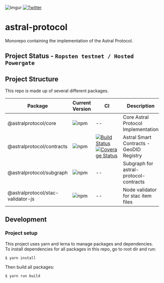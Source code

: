 ![Imgur](https://i.imgur.com/M5TRFYZ.png)
[![Twitter](https://img.shields.io/twitter/follow/astralprotocol?style=social)](https://twitter.com/astralprotocol)

# astral-protocol

Monorepo containing the implementation of the Astral Protocol.

## Project Status - `Ropsten testnet / Hosted Powergate`

## Project Structure

This repo is made up of several different packages.

| Package                           | Current Version                                                        | CI                                                                                                                                                                                                                                                                                                                                           | Description                              |
| --------------------------------- | ---------------------------------------------------------------------- | -------------------------------------------------------------------------------------------------------------------------------------------------------------------------------------------------------------------------------------------------------------------------------------------------------------------------------------------- | ---------------------------------------- |
| @astralprotocol/core              | ![npm](https://img.shields.io/npm/v/@astralprotocol/core)              | --                                                                                                                                                                                                                                                                                                                                           | Core Astral Protocol Implementation      |
| @astralprotocol/contracts         | ![npm](https://img.shields.io/npm/v/@astralprotocol/contracts)         | [![Build Status](https://www.travis-ci.com/AstralProtocol/astralprotocol.svg?branch=master)](https://www.travis-ci.com/AstralProtocol/astralprotocol) [![Coverage Status](https://coveralls.io/repos/github/AstralProtocol/astralprotocol/badge.svg?branch=master)](https://coveralls.io/github/AstralProtocol/astralprotocol?branch=master) | Astral Smart Contracts - GeoDID Registry |
| @astralprotocol/subgraph          | ![npm](https://img.shields.io/npm/v/@astralprotocol/subgraph)          | --                                                                                                                                                                                                                                                                                                                                           | Subgraph for astral-protocol-contracts   |
| @astralprotocol/stac-validator-js | ![npm](https://img.shields.io/npm/v/@astralprotocol/stac-validator-js) | --                                                                                                                                                                                                                                                                                                                                           | Node validator for stac item files       |

## Development

### Project setup

This project uses yarn and lerna to manage packages and dependencies. To install dependencies for all packages in this repo, go to root dir and run:

```
$ yarn install
```

Then build all packages:

```
$ yarn run build
```

